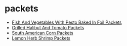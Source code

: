 # packets

 * [Fish And Vegetables With Pesto Baked In Foil Packets](index/f/fish-and-vegetables-with-pesto-baked-in-foil-packets-102647.json)
 * [Grilled Halibut And Tomato Packets](index/g/grilled-halibut-and-tomato-packets-109688.json)
 * [South American Corn Packets](index/s/south-american-corn-packets-235726.json)
 * [Lemon Herb Shrimp Packets](index/l/lemon-herb-shrimp-packets.json)
